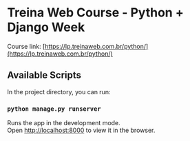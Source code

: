 # Treina Web Course - Python + Django Week

Course link: [https://lp.treinaweb.com.br/python/](https://lp.treinaweb.com.br/python/)
## Available Scripts

In the project directory, you can run:

### `python manage.py runserver`

Runs the app in the development mode.<br />
Open [http://localhost:8000](http://localhost:8000) to view it in the browser.

